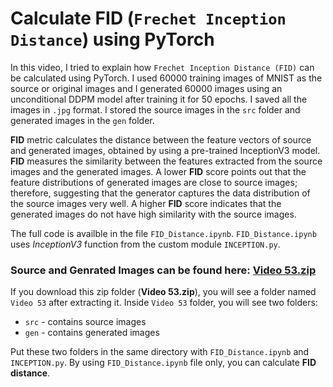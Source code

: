 # Calculate FID (`Frechet Inception Distance`) using PyTorch

In this video, I tried to explain how `Frechet Inception Distance (FID)` can be calculated using PyTorch. I used 60000 training images of MNIST as the source or original images and I generated 60000 images using an unconditional DDPM model after training it for 50 epochs. I saved all the images in `.jpg` format. I stored the source images in the `src` folder and generated images in the `gen` folder.

__FID__ metric calculates the distance between the feature vectors of source and generated images, obtained by using a pre-trained InceptionV3 model. __FID__ measures the similarity between the features extracted from the source images and the generated images. A lower __FID__ score points out that the feature distributions of generated images
are close to source images; therefore, suggesting that the generator captures the data distribution of the source images very well. A higher __FID__ score indicates that the generated images do not have high similarity with the source images.

The full code is availble in the file `FID_Distance.ipynb`. `FID_Distance.ipynb` uses _InceptionV3_ function from the custom module `INCEPTION.py`.

### Source and Genrated Images can be found here: [Video 53.zip](https://drive.google.com/file/d/18Umq0cES93dM4EjYXrbnoD0V8UCJuEwW/view?usp=drive_link)

If you download this zip folder (__Video 53.zip__), you will see a folder named `Video 53` after extracting it. Inside `Video 53` folder, you will see two folders:
- `src` - contains source images
- `gen` - contains generated images

Put these two folders in the same directory with `FID_Distance.ipynb` and `INCEPTION.py`. By using `FID_Distance.ipynb` file only, you can calculate __FID distance__.
